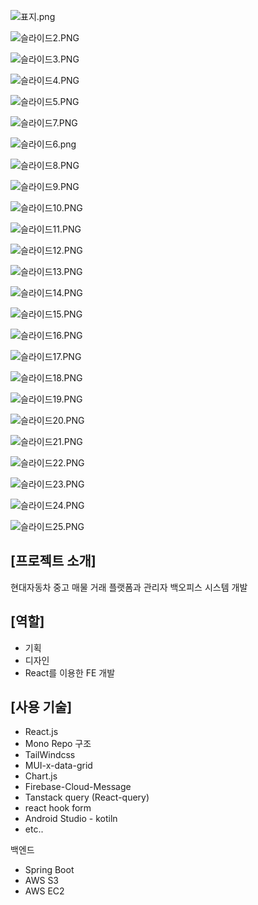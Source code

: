 ![표지.png](attachment:cd95e1c2-fe01-49e5-9d23-e707a3440a28:표지.png)

![슬라이드2.PNG](attachment:9e89e04c-b763-4efd-89b6-5dbad7bebeac:슬라이드2.png)

![슬라이드3.PNG](attachment:6a3b94a3-4f25-4450-ad4a-23d82295f36e:슬라이드3.png)

![슬라이드4.PNG](attachment:cc8a98a6-8011-4690-8a57-dfc4f2248c3f:슬라이드4.png)

![슬라이드5.PNG](attachment:2f692725-35c3-4d4b-8f76-bee294ea1e86:슬라이드5.png)

![슬라이드7.PNG](attachment:62c1011c-a587-48dd-a4aa-7ef1557dd12a:슬라이드7.png)

![슬라이드6.png](attachment:e7cc7ac7-b86f-4b23-ba3a-e00fe84b560c:슬라이드6.png)

![슬라이드8.PNG](attachment:036e078a-f455-4b1c-95c2-85eb2483a396:슬라이드8.png)

![슬라이드9.PNG](attachment:fd910933-9b2d-4baa-ba06-e37fb4a25bd9:슬라이드9.png)

![슬라이드10.PNG](attachment:58c51d5d-de5e-4eec-8b1d-5d9adde227df:슬라이드10.png)

![슬라이드11.PNG](attachment:6ef3cc05-731d-42f2-b21a-025be7751635:슬라이드11.png)

![슬라이드12.PNG](attachment:127ea63f-d377-464e-8631-f2cfb4a14f17:슬라이드12.png)

![슬라이드13.PNG](attachment:e2a067db-a058-4cda-b87a-dcb9313ef1e2:슬라이드13.png)

![슬라이드14.PNG](attachment:09fef449-d51d-4343-b152-6e6c222af8a3:슬라이드14.png)

![슬라이드15.PNG](attachment:2da8ee21-8764-40eb-bd7f-6042b08ddbdf:슬라이드15.png)

![슬라이드16.PNG](attachment:b9a10c76-23b2-4697-8e97-c9e04472f874:슬라이드16.png)

![슬라이드17.PNG](attachment:1a466e5a-e1f1-4eb2-a7ec-6bdd22f16080:슬라이드17.png)

![슬라이드18.PNG](attachment:97c87a12-3583-40a0-b4be-1b8e94ba2cbe:슬라이드18.png)

![슬라이드19.PNG](attachment:9cddadac-b012-4481-99bf-2795d043fe36:슬라이드19.png)

![슬라이드20.PNG](attachment:90401b42-4f02-40ee-868c-351b7c7137c2:슬라이드20.png)

![슬라이드21.PNG](attachment:c6d503db-ee86-4046-b4f0-fdb50dcf3216:슬라이드21.png)

![슬라이드22.PNG](attachment:9dec1937-f5d0-4a4d-ab42-369f5e4782ce:슬라이드22.png)

![슬라이드23.PNG](attachment:bd8441bf-7b74-4878-b0c3-6e30728bf257:슬라이드23.png)

![슬라이드24.PNG](attachment:e76ef9b7-cee1-47e8-a88c-0b17b3942257:슬라이드24.png)

![슬라이드25.PNG](attachment:74b2fb4d-9af4-4543-92c3-d84226869a7d:슬라이드25.png)

## **[프로젝트 소개]**

현대자동차 중고 매물 거래 플랫폼과 관리자 백오피스 시스템 개발

## **[역할]**

- 기획
- 디자인
- React를 이용한 FE 개발

## [사용 기술]

- React.js
- Mono Repo 구조
- TailWindcss
- MUI-x-data-grid
- Chart.js
- Firebase-Cloud-Message
- Tanstack query (React-query)
- react hook form
- Android Studio - kotiln
- etc..

백엔드

- Spring Boot
- AWS S3
- AWS EC2
